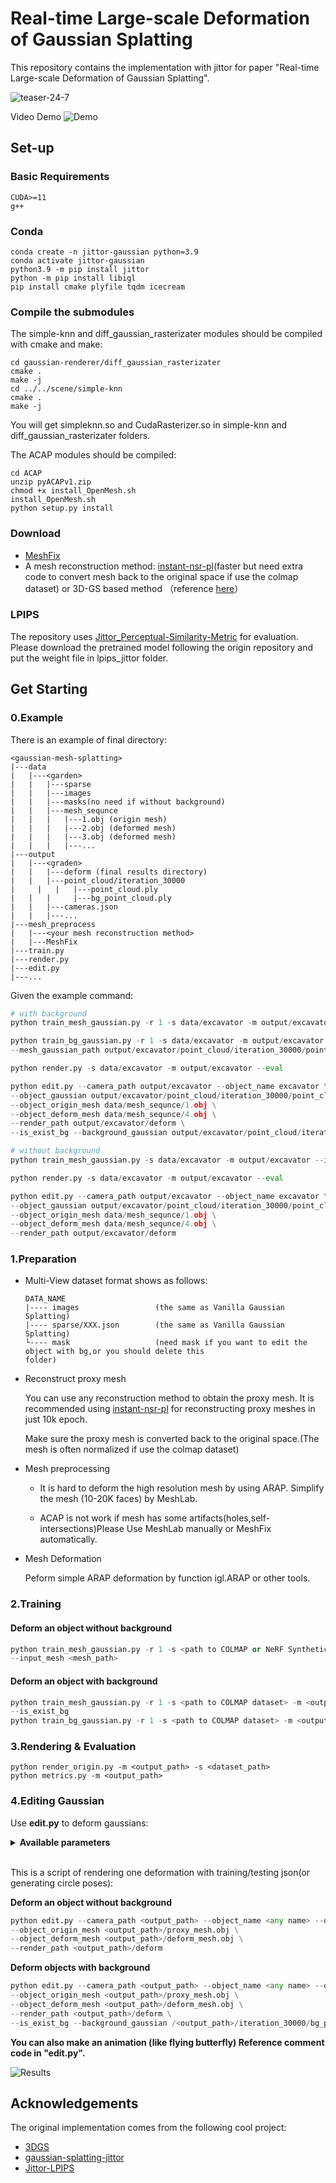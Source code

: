 # Real-time Large-scale Deformation of Gaussian Splatting

This repository contains the implementation with jittor for paper "Real-time Large-scale Deformation of Gaussian Splatting".

![teaser-24-7](teaser/teaser-24-7.jpg)

Video Demo
![Demo](teaser/demo.gif)

## Set-up

### Basic Requirements
```
CUDA>=11
g++
```
### Conda
```
conda create -n jittor-gaussian python=3.9
conda activate jittor-gaussian
python3.9 -m pip install jittor
python -m pip install libigl
pip install cmake plyfile tqdm icecream
```
### Compile the submodules
The simple-knn and diff_gaussian_rasterizater modules should be compiled with cmake and make:
```
cd gaussian-renderer/diff_gaussian_rasterizater
cmake .
make -j
cd ../../scene/simple-knn
cmake .
make -j
```
You will get simpleknn.so and CudaRasterizer.so in simple-knn and diff_gaussian_rasterizater folders. 

The ACAP modules should be compiled:

```
cd ACAP
unzip pyACAPv1.zip
chmod +x install_OpenMesh.sh
install_OpenMesh.sh
python setup.py install
```

### Download

- [MeshFix](https://github.com/MarcoAttene/MeshFix-V2.1.git)
- A mesh reconstruction method: [instant-nsr-pl](https://github.com/bennyguo/instant-nsr-pl.git)(faster but need extra code to convert mesh back to the original space if use the colmap dataset) or 3D-GS based method （reference [here](mesh_preprocess/README.md)）

### LPIPS

The repository uses [Jittor_Perceptual-Similarity-Metric](https://github.com/ty625911724/Jittor_Perceptual-Similarity-Metric) for evaluation. Please download the pretrained model following the origin repository and put the weight file in lpips_jittor folder. 

## Get Starting
### 0.Example

There is an example of final directory:

```
<gaussian-mesh-splatting>
|---data
|   |---<garden>
|   |   |---sparse
|   |   |---images
|   |   |---masks(no need if without background)
|   |   |---mesh_sequnce
| 	|   |   |---1.obj (origin mesh)
| 	|   |   |---2.obj (deformed mesh)
| 	|   |   |---3.obj (deformed mesh)
| 	|   |   |---...
|---output
|   |---<graden>
|   |   |---deform (final results directory)
|   |   |---point_cloud/iteration_30000
|	  |   |   |---point_cloud.ply
|   |   |	  |---bg_point_cloud.ply
|   |   |---cameras.json
|   |   |---...
|---mesh_preprocess
|   |---<your mesh reconstruction method>
|   |---MeshFix
|---train.py
|---render.py
|---edit.py
|---...
```

Given the example command:

```python
# with background
python train_mesh_gaussian.py -r 1 -s data/excavator -m output/excavator  --is_exist_bg --input_mesh data/mesh_sequnce/1.obj

python train_bg_gaussian.py -r 1 -s data/excavator -m output/excavator \
--mesh_gaussian_path output/excavator/point_cloud/iteration_30000/point_cloud.ply  --is_exist_bg

python render.py -s data/excavator -m output/excavator --eval

python edit.py --camera_path output/excavator --object_name excavator \
--object_gaussian output/excavator/point_cloud/iteration_30000/point_cloud.ply \
--object_origin_mesh data/mesh_sequnce/1.obj \
--object_deform_mesh data/mesh_sequnce/4.obj \
--render_path output/excavator/deform \
--is_exist_bg --background_gaussian output/excavator/point_cloud/iteration_30000/bg_point_cloud.ply

# without background
python train_mesh_gaussian.py -s data/excavator -m output/excavator --input_mesh data/mesh_sequnce/1.obj

python render.py -s data/excavator -m output/excavator --eval

python edit.py --camera_path output/excavator --object_name excavator \
--object_gaussian output/excavator/point_cloud/iteration_30000/point_cloud.ply \
--object_origin_mesh data/mesh_sequnce/1.obj \
--object_deform_mesh data/mesh_sequnce/4.obj \
--render_path output/excavator/deform
```



### 1.Preparation 

- Multi-View dataset format shows as follows:

  ```
  DATA_NAME
  |---- images                 (the same as Vanilla Gaussian Splatting)
  |---- sparse/XXX.json        (the same as Vanilla Gaussian Splatting)
  └---- mask                   (need mask if you want to edit the object with bg,or you should delete this                                   folder)
  ```

- Reconstruct proxy mesh

  You can use any reconstruction method to obtain the proxy mesh. It is recommended using [instant-nsr-pl](https://github.com/bennyguo/instant-nsr-pl.git) for reconstructing proxy meshes  in just 10k epoch.

  Make sure the proxy mesh is converted back to the original space.(The mesh is often normalized if use the colmap dataset)

- Mesh preprocessing

  - It is hard to deform the high resolution mesh by using ARAP. Simplify the mesh (10-20K faces) by MeshLab.

  - ACAP is not work if mesh has some artifacts(holes,self-intersections)Please Use MeshLab manually or MeshFix automatically.

- Mesh Deformation

  Peform simple ARAP deformation by function igl.ARAP or other tools.

### 2.Training

#### Deform an object without background

```python
python train_mesh_gaussian.py -r 1 -s <path to COLMAP or NeRF Synthetic dataset> -m <output_path>\
--input_mesh <mesh_path> 
```

#### Deform an object with background

```python
python train_mesh_gaussian.py -r 1 -s <path to COLMAP dataset> -m <output_path>  --input_mesh <mesh_path>\
--is_exist_bg
python train_bg_gaussian.py -r 1 -s <path to COLMAP dataset> -m <output_path> --mesh_gaussian_path <output_path>/point_cloud/iteration_30000/point_cloud.ply  --is_exist_bg
```

### 3.Rendering & Evaluation

```shell
python render_origin.py -m <output_path> -s <dataset_path>
python metrics.py -m <output_path> 
```

### 4.Editing Gaussian
Use **edit.py** to deform gaussians:
<details>
<summary><span style="font-weight: bold;">Available parameters </span></summary>

  #### camera_path
  the same with output path!!!
  #### object_name 
  any name you want.It is mainly uesd in multi objects deformation in the same scene.
  #### object_gaussian
  mesh_based_gaussian_model(ply format)
  #### object_origin_mesh
  mesh before deformation,the same as the input mesh in training(obj format)
  #### object_deform_mesh
  deformed mesh(obj format)
  #### render_path
  saved path(custom format)
  #### is_exist_bg(Used in scene deformation)
  If you want to deform objects with the scene, use it.
  #### background_gaussian(Used in scene deformation)
  the background gaussian_model(ply format)

</details>
<br>

This is a script of rendering one deformation with training/testing json(or generating circle poses):

**Deform an object without background**

```python
python edit.py --camera_path <output_path> --object_name <any name> --object_gaussian <output_path>/iteration_30000/point_cloud.ply \
--object_origin_mesh <output_path>/proxy_mesh.obj \
--object_deform_mesh <output_path>/deform_mesh.obj \
--render_path <output_path>/deform
```

**Deform objects with background**

```python
python edit.py --camera_path <output_path> --object_name <any name> --object_gaussian <output_path>/iteration_30000/point_cloud.ply \
--object_origin_mesh <output_path>/proxy_mesh.obj \
--object_deform_mesh <output_path>/deform_mesh.obj \
--render_path <output_path>/deform \
--is_exist_bg --background_gaussian /<output_path>/iteration_30000/bg_point_cloud.ply
```

**You can also make an animation (like flying butterfly) Reference comment code in "edit.py".**

![Results](teaser/results.gif)


<!-- ## Plan of Models

- :clock3:More trained gaussian deformation demo

- :clock3: Pytorch Implementation

-  :heavy_plus_sign: More application(Avatar body ,face ,hand) -->

  

## Acknowledgements
The original implementation comes from the following cool project:
* [3DGS](https://github.com/graphdeco-inria/gaussian-splatting/)
* [gaussian-splatting-jittor](https://github.com/otakuxiang/gaussian-splatting-jittor.git)
* [Jittor-LPIPS](https://github.com/ty625911724/Jittor_Perceptual-Similarity-Metric)
